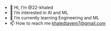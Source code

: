 - 👋 Hi, I’m @22-khaled
- 👀 I’m interested in AI and ML
- 🌱 I’m currently learning Engineering and ML
- 📫 How to reach me khaledtayem7@gmail.com

<!---
22-khaled/22-khaled is a ✨ special ✨ repository because its `README.md` (this file) appears on your GitHub profile.
You can click the Preview link to take a look at your changes.
--->
